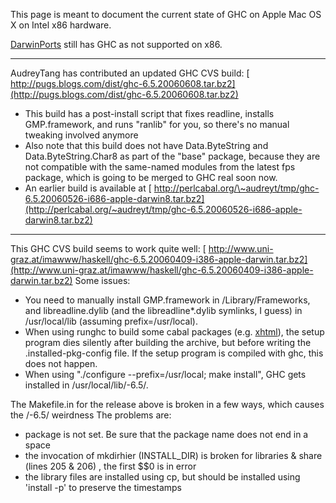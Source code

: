 
This page is meant to document the current state of GHC on Apple Mac OS X on Intel x86 hardware.



[
DarwinPorts](http://darwinports.opendarwin.org/) still has GHC as not supported on x86.


---



AudreyTang has contributed an updated GHC CVS build:
[
http://pugs.blogs.com/dist/ghc-6.5.20060608.tar.bz2](http://pugs.blogs.com/dist/ghc-6.5.20060608.tar.bz2)


- This build has a post-install script that fixes readline, installs GMP.framework, and runs "ranlib" for you, so there's no manual tweaking involved anymore
- Also note that this build does not have Data.ByteString and Data.ByteString.Char8 as part of the "base" package, because they are not compatible with the same-named modules from the latest fps package, which is going to be merged to GHC real soon now.
- An earlier build is available at [
  http://perlcabal.org/\~audreyt/tmp/ghc-6.5.20060526-i686-apple-darwin8.tar.bz2](http://perlcabal.org/~audreyt/tmp/ghc-6.5.20060526-i686-apple-darwin8.tar.bz2)

---



This GHC CVS build seems to work quite well:
[
http://www.uni-graz.at/imawww/haskell/ghc-6.5.20060409-i386-apple-darwin.tar.bz2](http://www.uni-graz.at/imawww/haskell/ghc-6.5.20060409-i386-apple-darwin.tar.bz2)
Some issues:


- You need to manually install GMP.framework in /Library/Frameworks, and libreadline.dylib (and the libreadline\*.dylib symlinks, I guess) in /usr/local/lib (assuming prefix=/usr/local).
- When using runghc to build some cabal packages (e.g. [
  xhtml](http://www.cs.chalmers.se/~bringert/darcs/haskell-xhtml/doc/)), the setup program dies silently after building the archive, but before writing the .installed-pkg-config file. If the setup program is compiled with ghc, this does not happen.
- When using "./configure --prefix=/usr/local; make install", GHC gets installed in /usr/local/lib/-6.5/.


The Makefile.in for the release above is broken in a few ways, which causes the /-6.5/ weirdness   The problems are:


- package is not set.  Be sure that the package name does not end in a space
- the invocation of mkdirhier (INSTALL\_DIR) is broken for libraries & share (lines 205 & 206) , the first $$0 is in error
- the library files are installed using cp, but should be installed using 'install -p' to preserve the timestamps
